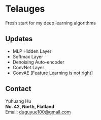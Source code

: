 # Telauges
Fresh start for my deep learning algorithms

## Updates

+ MLP Hidden Layer
+ Softmax Layer
+ Denoising Auto-encoder
+ ConvNet Layer
+ ConvAE [Feature Learning is not right]

## Contact

Yuhuang Hu  
__No. 42, North, Flatland__  
Email: duguyue100@gmail.com
